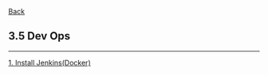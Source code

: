 [Back](../../README.md)

## 3.5 Dev Ops

<hr>


[1. Install Jenkins(Docker)](InstallJenkinsDocker.md)
